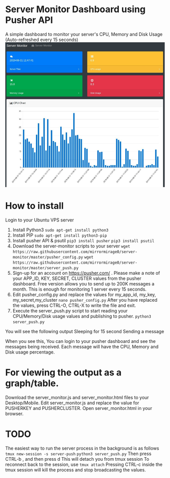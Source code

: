 # Server Monitor Dashboard using Pusher API
A simple dashboard to monitor your server's CPU, Memory and Disk Usage (Auto-refreshed every 15 seconds)
![](server_monitor_screenshot_1.jpg)

# How to install
Login to your Ubuntu VPS server

1) Install Python3 
`sudo apt-get install python3`
2) Install PIP
`sudo apt-get install python3-pip`
3) Install pusher API & psutil
`pip3 install pusher`
`pip3 install psutil`
4) Download the server-monitor scripts to your server
`wget https://raw.githubusercontent.com/mirrormirage0/server-monitor/master/pusher_config.py`
`wget https://raw.githubusercontent.com/mirrormirage0/server-monitor/master/server_push.py`
5) Sign-up for an account on https://pusher.com/ . Please make a note of your APP_ID, KEY, SECRET, CLUSTER values from the pusher dashboard. Free version allows you to send up to 200K messages a month. This is enough for monitoring 1 server every 15 seconds.
6) Edit pusher_config.py and replace the values for my_app_id, my_key, my_secret,my_cluster
`nano pusher_config.py`
After you have replaced the values, press CTRL-O, CTRL-X to write the file and exit.
7) Execute the server_push.py script to start reading your CPU/Memory/Disk usage values and publishing to pusher.
`python3 server_push.py`

You will see the following output
Sleeping for 15 second
Sending a message

When you see this, You can login to your pusher dashboard and see the messages being received. Each message will have the CPU, Memory and Disk usage percentage.

# For viewing the output as a graph/table.
Download the server_monitor.js and server_monitor.html files to your Desktop/Mobile.
Edit server_monitor.js and replace the value for PUSHERKEY and PUSHERCLUSTER.
Open server_monitor.html in your browser. 



# TODO 
The easiest way to run the server process in the background is as follows
`tmux new-session -s server-push`
`python3 server_push.py`
Then press CTRL-b , and then press d
This will detach you from tmux session
To reconnect back to the session, use
`tmux attach`
Pressing CTRL-c inside the tmux session will kill the process and stop broadcasting the values.
